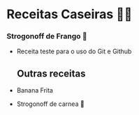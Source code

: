 # Receitas Caseiras :man_cook:  #

### Strogonoff de Frango :chicken: ###

- Receita teste para o uso do Git e Github

  ## Outras receitas ### 

- Banana Frita

- Strogonoff de carnea :meat_on_bone: